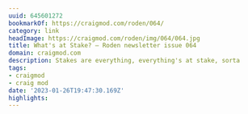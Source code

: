 ```yaml
---
uuid: 645601272
bookmarkOf: https://craigmod.com/roden/064/
category: link
headImage: https://craigmod.com/roden/img/064/064.jpg
title: What's at Stake? — Roden newsletter issue 064
domain: craigmod.com
description: Stakes are everything, everything's at stake, sorta
tags:
- craigmod
- craig mod
date: '2023-01-26T19:47:30.169Z'
highlights: 
---
```



